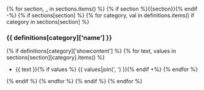 {% for section, _ in sections.items() %}
{% if section %}{{section}}{% endif -%}
{% if sections[section] %}
{% for category, val in definitions.items() if category in sections[section] %}
### {{ definitions[category]['name'] }}
{% if definitions[category]['showcontent'] %}
{% for text, values in sections[section][category].items() %}
- {{ text }}{% if values %}  {{ values|join(', ') }}{% endif +%}
{% endfor %}

{% endif %}
{% endfor %}
{% endif %}
{% endfor %}
